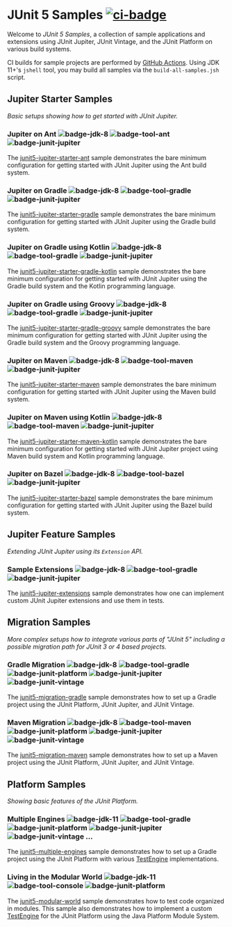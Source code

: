 # JUnit 5 Samples [![ci-badge]][ci-actions]

Welcome to _JUnit 5 Samples_, a collection of sample applications and extensions
using JUnit Jupiter, JUnit Vintage, and the JUnit Platform on various build systems.

CI builds for sample projects are performed by [GitHub Actions][ci-actions]. Using JDK 11+'s
`jshell` tool, you may build all samples via the `build-all-samples.jsh` script.

## Jupiter Starter Samples

_Basic setups showing how to get started with JUnit Jupiter._

### Jupiter on Ant ![badge-jdk-8] ![badge-tool-ant] ![badge-junit-jupiter]

The [junit5-jupiter-starter-ant] sample demonstrates the bare minimum configuration for
getting started with JUnit Jupiter using the Ant build system.

### Jupiter on Gradle ![badge-jdk-8] ![badge-tool-gradle] ![badge-junit-jupiter]

The [junit5-jupiter-starter-gradle] sample demonstrates the bare minimum configuration for
getting started with JUnit Jupiter using the Gradle build system.

### Jupiter on Gradle using Kotlin ![badge-jdk-8] ![badge-tool-gradle] ![badge-junit-jupiter]

The [junit5-jupiter-starter-gradle-kotlin] sample demonstrates the bare minimum
configuration for getting started with JUnit Jupiter using the Gradle build system and the
Kotlin programming language.

### Jupiter on Gradle using Groovy ![badge-jdk-8] ![badge-tool-gradle] ![badge-junit-jupiter]

The [junit5-jupiter-starter-gradle-groovy] sample demonstrates the bare minimum
configuration for getting started with JUnit Jupiter using the Gradle build system and the
Groovy programming language.

### Jupiter on Maven ![badge-jdk-8] ![badge-tool-maven] ![badge-junit-jupiter]

The [junit5-jupiter-starter-maven] sample demonstrates the bare minimum configuration for
getting started with JUnit Jupiter using the Maven build system.

### Jupiter on Maven using Kotlin ![badge-jdk-8] ![badge-tool-maven] ![badge-junit-jupiter]

The [junit5-jupiter-starter-maven-kotlin] sample demonstrates the bare minimum configuration for
getting started with JUnit Jupiter project using Maven build system and Kotlin programming language.

### Jupiter on Bazel ![badge-jdk-8] ![badge-tool-bazel] ![badge-junit-jupiter]

The [junit5-jupiter-starter-bazel] sample demonstrates the bare minimum configuration for
getting started with JUnit Jupiter using the Bazel build system.

## Jupiter Feature Samples

_Extending JUnit Jupiter using its `Extension` API._

### Sample Extensions ![badge-jdk-8] ![badge-tool-gradle] ![badge-junit-jupiter]

The [junit5-jupiter-extensions] sample demonstrates how one can implement custom
JUnit Jupiter extensions and use them in tests.


## Migration Samples

_More complex setups how to integrate various parts of "JUnit 5" including a
possible migration path for JUnit 3 or 4 based projects._

### Gradle Migration ![badge-jdk-8] ![badge-tool-gradle] ![badge-junit-platform] ![badge-junit-jupiter] ![badge-junit-vintage]

The [junit5-migration-gradle] sample demonstrates how to set up a Gradle project
using the JUnit Platform, JUnit Jupiter, and JUnit Vintage.

### Maven Migration ![badge-jdk-8] ![badge-tool-maven] ![badge-junit-platform] ![badge-junit-jupiter] ![badge-junit-vintage]

The [junit5-migration-maven] sample demonstrates how to set up a Maven project
using the JUnit Platform, JUnit Jupiter, and JUnit Vintage.


## Platform Samples
_Showing basic features of the JUnit Platform._

### Multiple Engines ![badge-jdk-11] ![badge-tool-gradle] ![badge-junit-platform] ![badge-junit-jupiter] ![badge-junit-vintage] ...

The [junit5-multiple-engines] sample demonstrates how to set up a Gradle project
using the JUnit Platform with various [TestEngine][guide-custom-engine] implementations.

### Living in the Modular World ![badge-jdk-11] ![badge-tool-console] ![badge-junit-platform]

The [junit5-modular-world] sample demonstrates how to test code organized in modules.
This sample also demonstrates how to implement a custom [TestEngine][guide-custom-engine]
for the JUnit Platform using the Java Platform Module System.

[junit5-jupiter-extensions]: junit5-jupiter-extensions
[junit5-jupiter-starter-ant]: junit5-jupiter-starter-ant
[junit5-jupiter-starter-gradle]: junit5-jupiter-starter-gradle
[junit5-jupiter-starter-gradle-groovy]: junit5-jupiter-starter-gradle-groovy
[junit5-jupiter-starter-gradle-kotlin]: junit5-jupiter-starter-gradle-kotlin
[junit5-jupiter-starter-maven]: junit5-jupiter-starter-maven
[junit5-jupiter-starter-maven-kotlin]: junit5-jupiter-starter-maven-kotlin
[junit5-jupiter-starter-bazel]: junit5-jupiter-starter-bazel
[junit5-migration-gradle]: junit5-migration-gradle
[junit5-migration-maven]: junit5-migration-maven
[junit5-multiple-engines]: junit5-multiple-engines
[junit5-modular-world]: junit5-modular-world

[badge-jdk-8]: https://img.shields.io/badge/jdk-8-lightgray.svg "JDK-8"
[badge-jdk-11]: https://img.shields.io/badge/jdk-11-red.svg "JDK-11 or higher"
[badge-tool-ant]: https://img.shields.io/badge/tool-ant-10f0f0.svg "Ant"
[badge-tool-gradle]: https://img.shields.io/badge/tool-gradle-blue.svg "Gradle wrapper included"
[badge-tool-maven]: https://img.shields.io/badge/tool-maven-0440af.svg "Maven wrapper included"
[badge-tool-bazel]: https://img.shields.io/badge/tool-bazel-43a047.svg "Bazel"
[badge-tool-console]: https://img.shields.io/badge/tool-console-022077.svg "Command line tools"
[badge-junit-platform]: https://img.shields.io/badge/junit-platform-brightgreen.svg "JUnit Platform"
[badge-junit-jupiter]: https://img.shields.io/badge/junit-jupiter-green.svg "JUnit Jupiter Engine"
[badge-junit-vintage]: https://img.shields.io/badge/junit-vintage-yellowgreen.svg "JUnit Vintage Engine"

[ci-badge]:https://github.com/junit-team/junit5-samples/workflows/Build%20all%20samples/badge.svg "CI build status"
[ci-actions]: https://github.com/junit-team/junit5-samples/actions

[guide-custom-engine]: http://junit.org/junit5/docs/current/user-guide/#launcher-api-engines-custom "Plugging in Your Own Test Engine"

